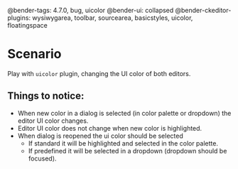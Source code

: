 @bender-tags: 4.7.0, bug, uicolor
@bender-ui: collapsed
@bender-ckeditor-plugins: wysiwygarea, toolbar, sourcearea, basicstyles, uicolor, floatingspace

# Scenario

Play with `uicolor` plugin, changing the UI color of both editors.

## Things to notice:

- When new color in a dialog is selected (in color palette or dropdown) the editor UI color changes.
- Editor UI color does not change when new color is highlighted.
- When dialog is reopened the ui color should be selected
	- If standard it will be highlighted and selected in the color palette.
	- If predefined it will be selected in a dropdown (dropdown should be focused).
